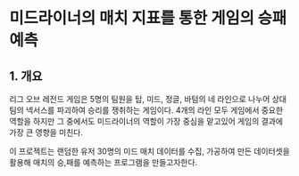 # 미드라이너의 매치 지표를 통한 게임의 승패 예측

## 1. 개요

리그 오브 레전드 게임은 5명의 팀원을 탑, 미드, 정글, 바텀의 네 라인으로 나누어 상대팀의 넥서스를 파괴하여 승리를 쟁취하는 게임이다.
4개의 라인 모두 게임에서 중요한 역할을 하지만 그 중에서도 미드라이너의 역할이 가장 중심을 맡고있어 게임의 결과에 가장 큰 영향을 미친다.

이 프로젝트는 랜덤한 유저 30명의 미드 매치 데이터를 수집, 가공하여 만든 데이터셋을 활용해 매치의 승,패를 예측하는 프로그램을 만들고자한다.

